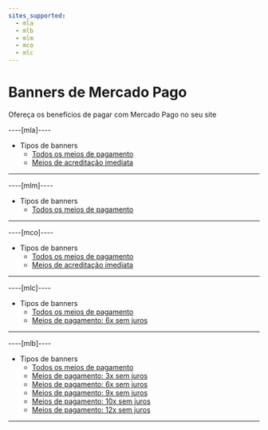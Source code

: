 ```yaml
---
sites_supported:
  - mla
  - mlb
  - mlm
  - mco
  - mlc
---
```


# Banners de Mercado Pago 

Ofereça os benefícios de pagar com Mercado Pago no seu site

----[mla]----

* Tipos de banners
    + [Todos os meios de pagamento](https://www.mercadopago.com.ar/developers/pt/guides/banners/all/)
    + [Meios de acreditação imediata](https://www.mercadopago.com.ar/developers/pt/guides/resources/banners/online/)

------------
----[mlm]----

* Tipos de banners
    + [Todos os meios de pagamento](https://www.mercadopago.com.ar/developers/pt/guides/banners/all/)

------------
----[mco]----

* Tipos de banners
    + [Todos os meios de pagamento](https://www.mercadopago.com.ar/developers/pt/guides/banners/all/)
    + [Meios de acreditação imediata](https://www.mercadopago.com.ar/developers/pt/guides/resources/banners/online/)

------------
----[mlc]----

* Tipos de banners
    + [Todos os meios de pagamento](https://www.mercadopago.com.ar/developers/pt/guides/banners/all/)
    + [Meios de pagamento: 6x sem juros](https://www.mercadopago.com.ar/developers/pt/guides/resources/banners/seis/)

------------
----[mlb]----

* Tipos de banners
    + [Todos os meios de pagamento](https://www.mercadopago.com.ar/developers/pt/guides/banners/all/)
    + [Meios de pagamento: 3x sem juros](https://www.mercadopago.com.ar/developers/pt/guides/resources/banners/tres/)
    + [Meios de pagamento: 6x sem juros](https://www.mercadopago.com.ar/developers/pt/guides/resources/banners/seis/)
    + [Meios de pagamento: 9x sem juros](https://www.mercadopago.com.ar/developers/pt/guides/resources/banners/nove/)
    + [Meios de pagamento: 10x sem juros](https://www.mercadopago.com.ar/developers/pt/guides/resources/banners/dez/)
    + [Meios de pagamento: 12x sem juros](https://www.mercadopago.com.ar/developers/pt/guides/resources/banners/doze/)

------------
